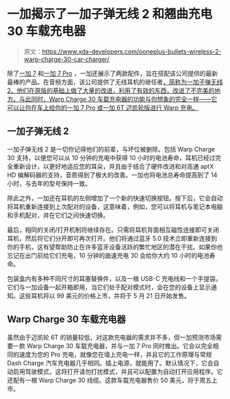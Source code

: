 # 一加揭示了一加子弹无线 2 和翘曲充电 30 车载充电器

> 原文：<https://www.xda-developers.com/ooneplus-bullets-wireless-2-warp-charge-30-car-charger/>

除了[一加 7](https://www.xda-developers.com/oneplus-7-qualcomm-snapdragon-855-teardrop-notch/) 和[一加 7 Pro](https://www.xda-developers.com/oneplus-7-pro-review/) ，一加还展示了两款配件，旨在搭配该公司提供的最新最棒的产品。在音频方面，该公司提供了无线耳机的继任者[，简称为一加子弹无线 2。他们在原版的基础上做了大量的改进，利用了有效的东西，改进了不完美的地方。与此同时，Warp Charge 30 车载充电器的功能与你想象的完全一样——它可以让你在车上给你的一加 7 Pro 或一加 6T 迈凯轮版进行 Warp 充电。](https://www.xda-developers.com/oneplus-bullets-wireless-review/)

## 一加子弹无线 2

一加子弹无线 2 是一切你记得他们的前辈，与坏位被删除。包括 Warp Charge 30 支持，以便您可以从 10 分钟的充电中获得 10 小时的电池寿命，耳机已经过完全重新设计，以更好地适应您的耳朵，并且由于结合了硬件改进和对高通 aptX HD 编解码器的支持，音质得到了极大的改善。一加也将电池总寿命提高到了 14 小时，与去年的型号保持一致。

除此之外，一加还在耳机的左侧增加了一个新的快速切换按钮。按下后，它会自动将耳机重新连接到上次配对的设备，这意味着，例如，您可以将耳机与笔记本电脑和手机配对，并在它们之间快速切换。

最后，相同的关闭/打开机制将继续存在。只需将耳机背面相互磁性连接即可关闭耳机，然后将它们分开即可再次打开。他们将通过蓝牙 5.0 技术立即重新连接到你的手机，这有望帮助防止在许多蓝牙设备活跃的繁忙地区的潜在干扰。如果你也忘记在出门前给它们充电，10 分钟的曲速充电 30 会给你大约 10 小时的电池寿命。

包装盒内有多种不同尺寸的耳塞替换件，以及一根 USB-C 充电线和一个手提袋。它们与一加设备一起开箱即用，当它们处于配对模式时，会在您的设备上显示通知。这些耳机将以 99 美元的价格上市，并将于 5 月 21 日开始发售。

## Warp Charge 30 车载充电器

虽然由于迈凯轮 6T 的销量较低，对这款充电器的需求并不多，但一加预测市场需要一款 Warp Charge 30 车载充电器，并与一加 7 Pro 同时推出。它会以完全相同的速度为您的 Pro 充电，就像您在墙上充电一样，并且它的工作原理与常规 Dash Charge 汽车充电器几乎相同。插上电源，就能用了。默认情况下，它会自动启用驾驶模式，这将打开请勿打扰模式，并且可以配置为自动打开应用程序。它还配有一根 Warp Charge 30 线缆。这款车载充电器售价 50 美元，将于周五上市。